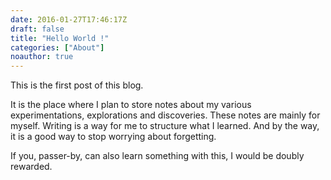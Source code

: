 ```yaml
---
date: 2016-01-27T17:46:17Z
draft: false
title: "Hello World !"
categories: ["About"]
noauthor: true
---
```




This is the first post of this blog.

It is the place where I plan to store notes about my various experimentations,
explorations and discoveries. These notes are mainly for myself. Writing is a way for me
to structure what I learned. And by the way, it is a good way to stop worrying about forgetting.

If you, passer-by, can also learn something with this, I would be doubly rewarded.